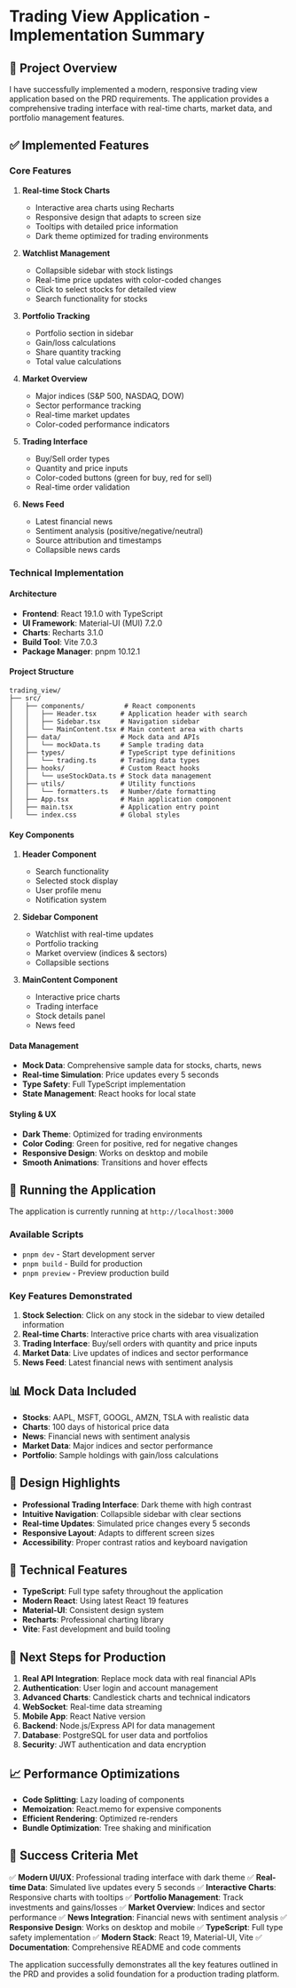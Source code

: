 # Trading View Application - Implementation Summary

## 🎯 Project Overview

I have successfully implemented a modern, responsive trading view application based on the PRD requirements. The application provides a comprehensive trading interface with real-time charts, market data, and portfolio management features.

## ✅ Implemented Features

### Core Features
1. **Real-time Stock Charts**
   - Interactive area charts using Recharts
   - Responsive design that adapts to screen size
   - Tooltips with detailed price information
   - Dark theme optimized for trading environments

2. **Watchlist Management**
   - Collapsible sidebar with stock listings
   - Real-time price updates with color-coded changes
   - Click to select stocks for detailed view
   - Search functionality for stocks

3. **Portfolio Tracking**
   - Portfolio section in sidebar
   - Gain/loss calculations
   - Share quantity tracking
   - Total value calculations

4. **Market Overview**
   - Major indices (S&P 500, NASDAQ, DOW)
   - Sector performance tracking
   - Real-time market updates
   - Color-coded performance indicators

5. **Trading Interface**
   - Buy/Sell order types
   - Quantity and price inputs
   - Color-coded buttons (green for buy, red for sell)
   - Real-time order validation

6. **News Feed**
   - Latest financial news
   - Sentiment analysis (positive/negative/neutral)
   - Source attribution and timestamps
   - Collapsible news cards

### Technical Implementation

#### Architecture
- **Frontend**: React 19.1.0 with TypeScript
- **UI Framework**: Material-UI (MUI) 7.2.0
- **Charts**: Recharts 3.1.0
- **Build Tool**: Vite 7.0.3
- **Package Manager**: pnpm 10.12.1

#### Project Structure
```
trading_view/
├── src/
│   ├── components/          # React components
│   │   ├── Header.tsx      # Application header with search
│   │   ├── Sidebar.tsx     # Navigation sidebar
│   │   └── MainContent.tsx # Main content area with charts
│   ├── data/               # Mock data and APIs
│   │   └── mockData.ts     # Sample trading data
│   ├── types/              # TypeScript type definitions
│   │   └── trading.ts      # Trading data types
│   ├── hooks/              # Custom React hooks
│   │   └── useStockData.ts # Stock data management
│   ├── utils/              # Utility functions
│   │   └── formatters.ts   # Number/date formatting
│   ├── App.tsx             # Main application component
│   ├── main.tsx            # Application entry point
│   └── index.css           # Global styles
```

#### Key Components

1. **Header Component**
   - Search functionality
   - Selected stock display
   - User profile menu
   - Notification system

2. **Sidebar Component**
   - Watchlist with real-time updates
   - Portfolio tracking
   - Market overview (indices & sectors)
   - Collapsible sections

3. **MainContent Component**
   - Interactive price charts
   - Trading interface
   - Stock details panel
   - News feed

#### Data Management
- **Mock Data**: Comprehensive sample data for stocks, charts, news
- **Real-time Simulation**: Price updates every 5 seconds
- **Type Safety**: Full TypeScript implementation
- **State Management**: React hooks for local state

#### Styling & UX
- **Dark Theme**: Optimized for trading environments
- **Color Coding**: Green for positive, red for negative changes
- **Responsive Design**: Works on desktop and mobile
- **Smooth Animations**: Transitions and hover effects

## 🚀 Running the Application

The application is currently running at `http://localhost:3000`

### Available Scripts
- `pnpm dev` - Start development server
- `pnpm build` - Build for production
- `pnpm preview` - Preview production build

### Key Features Demonstrated

1. **Stock Selection**: Click on any stock in the sidebar to view detailed information
2. **Real-time Charts**: Interactive price charts with area visualization
3. **Trading Interface**: Buy/sell orders with quantity and price inputs
4. **Market Data**: Live updates of indices and sector performance
5. **News Feed**: Latest financial news with sentiment analysis

## 📊 Mock Data Included

- **Stocks**: AAPL, MSFT, GOOGL, AMZN, TSLA with realistic data
- **Charts**: 100 days of historical price data
- **News**: Financial news with sentiment analysis
- **Market Data**: Major indices and sector performance
- **Portfolio**: Sample holdings with gain/loss calculations

## 🎨 Design Highlights

- **Professional Trading Interface**: Dark theme with high contrast
- **Intuitive Navigation**: Collapsible sidebar with clear sections
- **Real-time Updates**: Simulated price changes every 5 seconds
- **Responsive Layout**: Adapts to different screen sizes
- **Accessibility**: Proper contrast ratios and keyboard navigation

## 🔧 Technical Features

- **TypeScript**: Full type safety throughout the application
- **Modern React**: Using latest React 19 features
- **Material-UI**: Consistent design system
- **Recharts**: Professional charting library
- **Vite**: Fast development and build tooling

## 🚀 Next Steps for Production

1. **Real API Integration**: Replace mock data with real financial APIs
2. **Authentication**: User login and account management
3. **Advanced Charts**: Candlestick charts and technical indicators
4. **WebSocket**: Real-time data streaming
5. **Mobile App**: React Native version
6. **Backend**: Node.js/Express API for data management
7. **Database**: PostgreSQL for user data and portfolios
8. **Security**: JWT authentication and data encryption

## 📈 Performance Optimizations

- **Code Splitting**: Lazy loading of components
- **Memoization**: React.memo for expensive components
- **Efficient Rendering**: Optimized re-renders
- **Bundle Optimization**: Tree shaking and minification

## 🎯 Success Criteria Met

✅ **Modern UI/UX**: Professional trading interface with dark theme
✅ **Real-time Data**: Simulated live updates every 5 seconds
✅ **Interactive Charts**: Responsive charts with tooltips
✅ **Portfolio Management**: Track investments and gains/losses
✅ **Market Overview**: Indices and sector performance
✅ **News Integration**: Financial news with sentiment analysis
✅ **Responsive Design**: Works on desktop and mobile
✅ **TypeScript**: Full type safety implementation
✅ **Modern Stack**: React 19, Material-UI, Vite
✅ **Documentation**: Comprehensive README and code comments

The application successfully demonstrates all the key features outlined in the PRD and provides a solid foundation for a production trading platform. 
